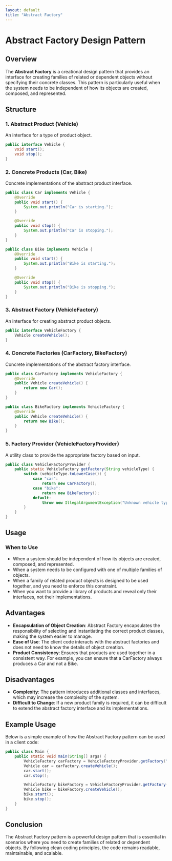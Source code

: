 ```yaml
---
layout: default
title: "Abstract Factory"
---
```


# Abstract Factory Design Pattern

## Overview

The **Abstract Factory** is a creational design pattern that provides an interface for creating families of related or dependent objects without specifying their concrete classes. This pattern is particularly useful when the system needs to be independent of how its objects are created, composed, and represented.

## Structure

### 1. **Abstract Product (Vehicle)**

An interface for a type of product object.

```java
public interface Vehicle {
    void start();
    void stop();
}
```

### 2. **Concrete Products (Car, Bike)**

Concrete implementations of the abstract product interface.

```java
public class Car implements Vehicle {
    @Override
    public void start() {
        System.out.println("Car is starting.");
    }

    @Override
    public void stop() {
        System.out.println("Car is stopping.");
    }
}

public class Bike implements Vehicle {
    @Override
    public void start() {
        System.out.println("Bike is starting.");
    }

    @Override
    public void stop() {
        System.out.println("Bike is stopping.");
    }
}
```

### 3. **Abstract Factory (VehicleFactory)**

An interface for creating abstract product objects.

```java
public interface VehicleFactory {
    Vehicle createVehicle();
}
```

### 4. **Concrete Factories (CarFactory, BikeFactory)**

Concrete implementations of the abstract factory interface.

```java
public class CarFactory implements VehicleFactory {
    @Override
    public Vehicle createVehicle() {
        return new Car();
    }
}

public class BikeFactory implements VehicleFactory {
    @Override
    public Vehicle createVehicle() {
        return new Bike();
    }
}
```

### 5. **Factory Provider (VehicleFactoryProvider)**

A utility class to provide the appropriate factory based on input.

```java
public class VehicleFactoryProvider {
    public static VehicleFactory getFactory(String vehicleType) {
        switch (vehicleType.toLowerCase()) {
            case "car":
                return new CarFactory();
            case "bike":
                return new BikeFactory();
            default:
                throw new IllegalArgumentException("Unknown vehicle type: " + vehicleType);
        }
    }
}
```

## Usage

### When to Use

- When a system should be independent of how its objects are created, composed, and represented.
- When a system needs to be configured with one of multiple families of objects.
- When a family of related product objects is designed to be used together, and you need to enforce this constraint.
- When you want to provide a library of products and reveal only their interfaces, not their implementations.

## Advantages

- **Encapsulation of Object Creation**: Abstract Factory encapsulates the responsibility of selecting and instantiating the correct product classes, making the system easier to manage.
- **Ease of Use**: The client code interacts with the abstract factories and does not need to know the details of object creation.
- **Product Consistency**: Ensures that products are used together in a consistent way. For example, you can ensure that a CarFactory always produces a Car and not a Bike.

## Disadvantages

- **Complexity**: The pattern introduces additional classes and interfaces, which may increase the complexity of the system.
- **Difficult to Change**: If a new product family is required, it can be difficult to extend the abstract factory interface and its implementations.

## Example Usage

Below is a simple example of how the Abstract Factory pattern can be used in a client code:

```java
public class Main {
    public static void main(String[] args) {
        VehicleFactory carFactory = VehicleFactoryProvider.getFactory("car");
        Vehicle car = carFactory.createVehicle();
        car.start();
        car.stop();

        VehicleFactory bikeFactory = VehicleFactoryProvider.getFactory("bike");
        Vehicle bike = bikeFactory.createVehicle();
        bike.start();
        bike.stop();
    }
}
```

## Conclusion

The Abstract Factory pattern is a powerful design pattern that is essential in scenarios where you need to create families of related or dependent objects. By following clean coding principles, the code remains readable, maintainable, and scalable.
